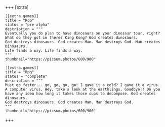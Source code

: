+++
[extra]

    [[extra.games]]
    title = "Rob"
    status = "pre-alpha"
    description = """
    Eventually you do plan to have dinosaurs on your dinosaur tour, right?
    What do they got in there? King Kong? God creates dinosaurs.
    God destroys dinosaurs. God creates Man. Man destroys God. Man creates Dinosaurs.
    Life finds a way. Life finds a way.
    """
    thumbnail="https://picsum.photos/600/900"

    [[extra.games]]
    title = "Rpg"
    status = "complete"
    description = """
    Must go faster... go, go, go, go! I gave it a cold? I gave it a virus.
    A computer virus. Hey, take a look at the earthlings. Goodbye!! Do you
    have any idea how long it takes those cups to decompose. God creates dinosaurs.
    God destroys dinosaurs. God creates Man. Man destroys God.
    """
    thumbnail="https://picsum.photos/600/900"
+++
